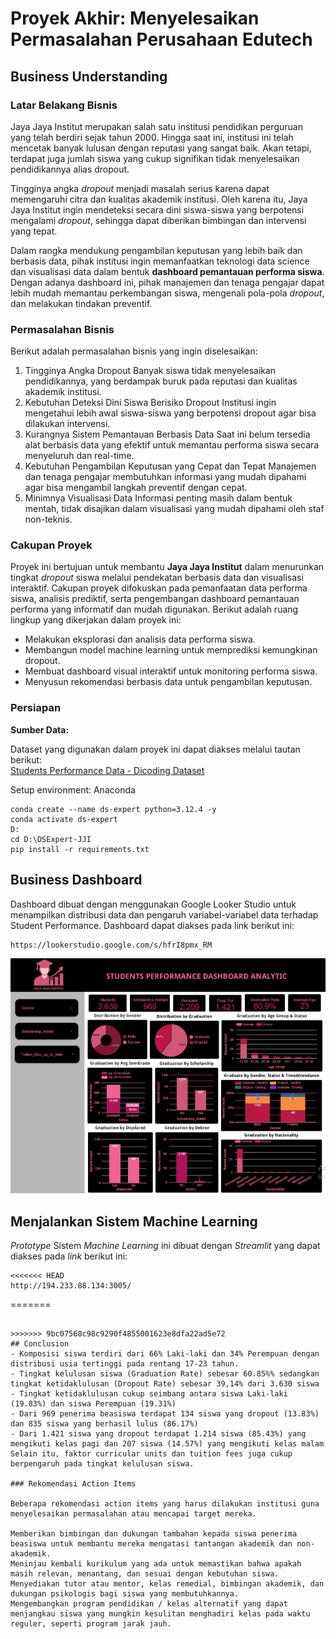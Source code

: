 # Proyek Akhir: Menyelesaikan Permasalahan Perusahaan Edutech

## Business Understanding
### Latar Belakang Bisnis
Jaya Jaya Institut merupakan salah satu institusi pendidikan perguruan yang telah berdiri sejak tahun 2000. Hingga saat ini, institusi ini telah mencetak banyak lulusan dengan reputasi yang sangat baik. Akan tetapi, terdapat juga jumlah siswa yang cukup signifikan tidak menyelesaikan pendidikannya alias dropout.

Tingginya angka *dropout* menjadi masalah serius karena dapat memengaruhi citra dan kualitas akademik institusi. Oleh karena itu, Jaya Jaya Institut ingin mendeteksi secara dini siswa-siswa yang berpotensi mengalami *dropout*, sehingga dapat diberikan bimbingan dan intervensi yang tepat.

Dalam rangka mendukung pengambilan keputusan yang lebih baik dan berbasis data, pihak institusi ingin memanfaatkan teknologi data science dan visualisasi data dalam bentuk **dashboard pemantauan performa siswa**. Dengan adanya dashboard ini, pihak manajemen dan tenaga pengajar dapat lebih mudah memantau perkembangan siswa, mengenali pola-pola *dropout*, dan melakukan tindakan preventif.

### Permasalahan Bisnis
Berikut adalah permasalahan bisnis yang ingin diselesaikan:

1. Tingginya Angka Dropout
    Banyak siswa tidak menyelesaikan pendidikannya, yang berdampak buruk pada reputasi dan kualitas akademik institusi.
2. Kebutuhan Deteksi Dini Siswa Berisiko Dropout
    Institusi ingin mengetahui lebih awal siswa-siswa yang berpotensi dropout agar bisa dilakukan intervensi.
3. Kurangnya Sistem Pemantauan Berbasis Data
    Saat ini belum tersedia alat berbasis data yang efektif untuk memantau performa siswa secara menyeluruh dan real-time.
4. Kebutuhan Pengambilan Keputusan yang Cepat dan Tepat
    Manajemen dan tenaga pengajar membutuhkan informasi yang mudah dipahami agar bisa mengambil langkah preventif dengan cepat.
5. Minimnya Visualisasi Data
    Informasi penting masih dalam bentuk mentah, tidak disajikan dalam visualisasi yang mudah dipahami oleh staf non-teknis.

### Cakupan Proyek
Proyek ini bertujuan untuk membantu **Jaya Jaya Institut** dalam menurunkan tingkat *dropout* siswa melalui pendekatan berbasis data dan visualisasi interaktif. Cakupan proyek difokuskan pada pemanfaatan data performa siswa, analisis prediktif, serta pengembangan dashboard pemantauan performa yang informatif dan mudah digunakan. Berikut adalah ruang lingkup yang dikerjakan dalam proyek ini:
- Melakukan eksplorasi dan analisis data performa siswa.
- Membangun model machine learning untuk memprediksi kemungkinan dropout.
- Membuat dashboard visual interaktif untuk monitoring performa siswa.
- Menyusun rekomendasi berbasis data untuk pengambilan keputusan.

### Persiapan

**Sumber Data:**  

Dataset yang digunakan dalam proyek ini dapat diakses melalui tautan berikut:  
[Students Performance Data - Dicoding Dataset](https://github.com/dicodingacademy/dicoding_dataset/blob/main/students_performance/data.csv)

Setup environment: Anaconda
```
conda create --name ds-expert python=3.12.4 -y
conda activate ds-expert
D:
cd D:\DSExpert-JJI
pip install -r requirements.txt 
```

## Business Dashboard
Dashboard dibuat dengan menggunakan Google Looker Studio untuk menampilkan distribusi data dan pengaruh variabel-variabel data terhadap Student Performance. Dashboard dapat diakses pada link berikut ini:
```
https://lookerstudio.google.com/s/hfrI8pmx_RM
```
![ichaa_agni-dashboard](https://github.com/IchaAgni/Students-Performance/blob/main/ichaa_agni-dashboard.jpg)

## Menjalankan Sistem Machine Learning
*Prototype* Sistem *Machine Learning* ini dibuat dengan *Streamlit* yang dapat diakses pada *link* berikut ini:
```
<<<<<<< HEAD
http://194.233.88.134:3005/
```


=======
```

>>>>>>> 9bc07568c98c9290f4855001623e8dfa22ad5e72
## Conclusion
- Komposisi siswa terdiri dari 66% Laki-laki dan 34% Perempuan dengan distribusi usia tertinggi pada rentang 17-23 tahun.
- Tingkat kelulusan siswa (Graduation Rate) sebesar 60.85%% sedangkan tingkat ketidaklulusan (Dropout Rate) sebesar 39,14% dari 3.630 siswa
- Tingkat ketidaklulusan cukup seimbang antara siswa Laki-laki (19.83%) dan siswa Perempuan (19.31%)
- Dari 969 penerima beasiswa terdapat 134 siswa yang dropout (13.83%) dan 835 siswa yang berhasil lulus (86.17%)
- Dari 1.421 siswa yang dropout terdapat 1.214 siswa (85.43%) yang mengikuti kelas pagi dan 207 siswa (14.57%) yang mengikuti kelas malam
Selain itu, faktor curricular units dan tuition fees juga cukup berpengaruh pada tingkat kelulusan siswa.

### Rekomendasi Action Items

Beberapa rekomendasi action items yang harus dilakukan institusi guna menyelesaikan permasalahan atau mencapai target mereka.

Memberikan bimbingan dan dukungan tambahan kepada siswa penerima beasiswa untuk membantu mereka mengatasi tantangan akademik dan non-akademik.
Meninjau kembali kurikulum yang ada untuk memastikan bahwa apakah masih relevan, menantang, dan sesuai dengan kebutuhan siswa.
Menyediakan tutor atau mentor, kelas remedial, bimbingan akademik, dan dukungan psikologis bagi siswa yang membutuhkannya.
Mengembangkan program pendidikan / kelas alternatif yang dapat menjangkau siswa yang mungkin kesulitan menghadiri kelas pada waktu reguler, seperti program jarak jauh.
